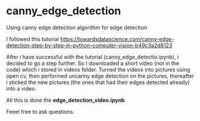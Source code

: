 # canny_edge_detection
Using canny edge detection algorithm for edge detection

I followed this tutorial https://towardsdatascience.com/canny-edge-detection-step-by-step-in-python-computer-vision-b49c3a2d8123

After i have successful with the tutorial (canny_edge_detectio.ipynb), i decided to go a step further. So I downloaded a short video (not in the code) which i stored in videos folder. 
Turned the videos into pictures using open cv, then performed uncanny edge detection on the pictures, thereafter i sticked the new pictures (the ones that had
their edges detected already) into a video. 

All this is done the **edge_detection_video.ipynb** 

Feeel free to ask questions. 
